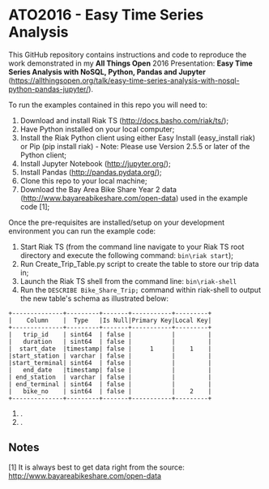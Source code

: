 # ATO2016 - Easy Time Series Analysis

This GitHub repository contains instructions and code to reproduce the work demonstrated in my **All Things Open** 2016 Presentation: **Easy Time Series Analysis with NoSQL, Python, Pandas and Jupyter** (https://allthingsopen.org/talk/easy-time-series-analysis-with-nosql-python-pandas-jupyter/).

To run the examples contained in this repo you will need to:

1. Download and install Riak TS (http://docs.basho.com/riak/ts/);
1. Have Python installed on your local computer;
1. Install the Riak Python client using either Easy Install (easy_install riak) or Pip (pip install riak) - Note: Please use Version 2.5.5 or later of the Python client;
1. Install Jupyter Notebook (http://jupyter.org/);
1. Install Pandas (http://pandas.pydata.org/);
1. Clone this repo to your local machine; 
1. Download the Bay Area Bike Share Year 2 data (http://www.bayareabikeshare.com/open-data) used in the example code [1];

Once the pre-requisites are installed/setup on your development environment you can run the example code:

1. Start Riak TS (from the command line navigate to your Riak TS root directory and execute the following command: ``` bin\riak start ```);
1. Run Create_Trip_Table.py script to create the table to store our trip data in;
1. Launch the Riak TS shell from the command line: ``` bin\riak-shell ```
1. Run the ``` DESCRIBE Bike_Share_Trip; ``` command within riak-shell to output the new table's schema as illustrated below:

```
+--------------+---------+-------+-----------+---------+
|    Column    |  Type   |Is Null|Primary Key|Local Key|
+--------------+---------+-------+-----------+---------+
|   trip_id    | sint64  | false |           |         |
|   duration   | sint64  | false |           |         |
|  start_date  |timestamp| false |     1     |    1    |
|start_station | varchar | false |           |         |
|start_terminal| sint64  | false |           |         |
|   end_date   |timestamp| false |           |         |
| end_station  | varchar | false |           |         |
| end_terminal | sint64  | false |           |         |
|   bike_no    | sint64  | false |           |    2    |
+--------------+---------+-------+-----------+---------+
```

1. .
1. .

## Notes 

[1] It is always best to get data right from the source: http://www.bayareabikeshare.com/open-data

